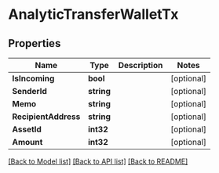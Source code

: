 # AnalyticTransferWalletTx

## Properties
Name | Type | Description | Notes
------------ | ------------- | ------------- | -------------
**IsIncoming** | **bool** |  | [optional] 
**SenderId** | **string** |  | [optional] 
**Memo** | **string** |  | [optional] 
**RecipientAddress** | **string** |  | [optional] 
**AssetId** | **int32** |  | [optional] 
**Amount** | **int32** |  | [optional] 

[[Back to Model list]](../README.md#documentation-for-models) [[Back to API list]](../README.md#documentation-for-api-endpoints) [[Back to README]](../README.md)


